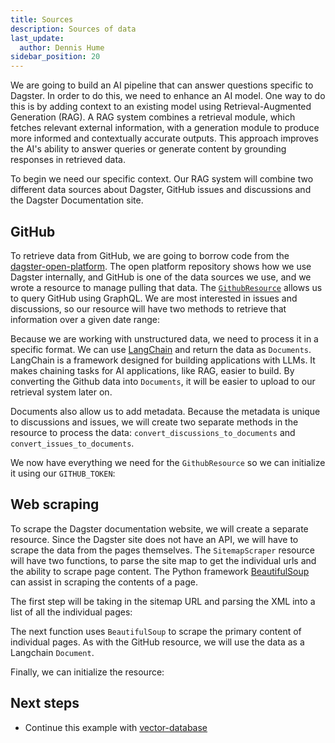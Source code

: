 ```yaml
---
title: Sources
description: Sources of data
last_update:
  author: Dennis Hume
sidebar_position: 20
---
```


We are going to build an AI pipeline that can answer questions specific to Dagster. In order to do this, we need to enhance an AI model. One way to do this is by adding context to an existing model using Retrieval-Augmented Generation (RAG). A RAG system combines a retrieval module, which fetches relevant external information, with a generation module to produce more informed and contextually accurate outputs. This approach improves the AI's ability to answer queries or generate content by grounding responses in retrieved data.

To begin we need our specific context. Our RAG system will combine two different data sources about Dagster, GitHub issues and discussions and the Dagster Documentation site.

## GitHub

To retrieve data from GitHub, we are going to borrow code from the [dagster-open-platform](https://github.com/dagster-io/dagster-open-platform). The open platform repository shows how we use Dagster internally, and GitHub is one of the data sources we use, and we wrote a resource to manage pulling that data. The [`GithubResource`](/api/libraries/dagster-github#resources) allows us to query GitHub using GraphQL. We are most interested in issues and discussions, so our resource will have two methods to retrieve that information over a given date range:

<CodeExample
  path="docs_projects/project_ask_ai_dagster/src/project_ask_ai_dagster/defs/github.py"
  language="python"
  startAfter="start_resource"
  endBefore="end_resource"
  title="src/project_ask_ai_dagster/defs/github.py"
/>

Because we are working with unstructured data, we need to process it in a specific format. We can use [LangChain](https://www.langchain.com/) and return the data as `Documents`. LangChain is a framework designed for building applications with LLMs. It makes chaining tasks for AI applications, like RAG, easier to build. By converting the Github data into `Documents`, it will be easier to upload to our retrieval system later on.

Documents also allow us to add metadata. Because the metadata is unique to discussions and issues, we will create two separate methods in the resource to process the data: `convert_discussions_to_documents` and `convert_issues_to_documents`.

We now have everything we need for the `GithubResource` so we can initialize it using our `GITHUB_TOKEN`:

<CodeExample
  path="docs_projects/project_ask_ai_dagster/src/project_ask_ai_dagster/defs/github.py"
  language="python"
  startAfter="start_resource_init"
  endBefore="end_resource_init"
  title="src/project_ask_ai_dagster/defs/github.py"
/>

## Web scraping

To scrape the Dagster documentation website, we will create a separate resource. Since the Dagster site does not have an API, we will have to scrape the data from the pages themselves. The `SitemapScraper` resource will have two functions, to parse the site map to get the individual urls and the ability to scrape page content. The Python framework [BeautifulSoup](https://www.crummy.com/software/BeautifulSoup/) can assist in scraping the contents of a page.

The first step will be taking in the sitemap URL and parsing the XML into a list of all the individual pages:

<CodeExample
  path="docs_projects/project_ask_ai_dagster/src/project_ask_ai_dagster/defs/scraper.py"
  language="python"
  startAfter="start_sitemap"
  endBefore="end_sitemap"
  title="src/project_ask_ai_dagster/defs/scraper.py"
/>

The next function uses `BeautifulSoup` to scrape the primary content of individual pages. As with the GitHub resource, we will use the data as a Langchain `Document`.

<CodeExample
  path="docs_projects/project_ask_ai_dagster/src/project_ask_ai_dagster/defs/scraper.py"
  language="python"
  startAfter="start_scrape"
  endBefore="end_scrape"
  title="src/project_ask_ai_dagster/defs/scraper.py"
/>

Finally, we can initialize the resource:

<CodeExample
  path="docs_projects/project_ask_ai_dagster/src/project_ask_ai_dagster/defs/scraper.py"
  language="python"
  startAfter="start_resource_init"
  endBefore="end_resource_init"
  title="src/project_ask_ai_dagster/defs/scraper.py"
/>

## Next steps

- Continue this example with [vector-database](/examples/rag/vector-database)
